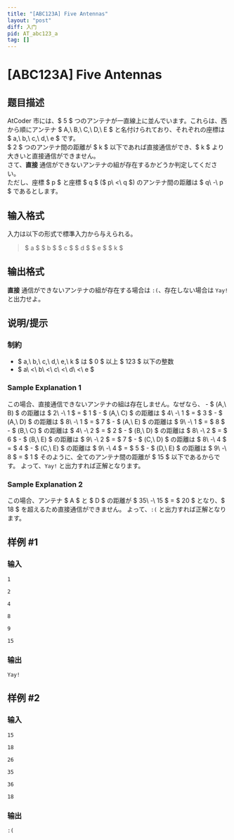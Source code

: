 ```yaml
---
title: "[ABC123A] Five Antennas"
layout: "post"
diff: 入门
pid: AT_abc123_a
tag: []
---
```


# [ABC123A] Five Antennas

## 题目描述

[problemUrl]: https://atcoder.jp/contests/abc123/tasks/abc123_a

AtCoder 市には、$ 5 $ つのアンテナが一直線上に並んでいます。これらは、西から順にアンテナ $ A,\ B,\ C,\ D,\ E $ と名付けられており、それぞれの座標は $ a,\ b,\ c,\ d,\ e $ です。  
 $ 2 $ つのアンテナ間の距離が $ k $ 以下であれば直接通信ができ、$ k $ より大きいと直接通信ができません。  
 さて、**直接** 通信ができないアンテナの組が存在するかどうか判定してください。  
 ただし、座標 $ p $ と座標 $ q $ ($ p\ <\ q $) のアンテナ間の距離は $ q\ -\ p $ であるとします。

## 输入格式

入力は以下の形式で標準入力から与えられる。

> $ a $ $ b $ $ c $ $ d $ $ e $ $ k $

## 输出格式

**直接** 通信ができないアンテナの組が存在する場合は `:(`、存在しない場合は `Yay!` と出力せよ。

## 说明/提示

### 制約

- $ a,\ b,\ c,\ d,\ e,\ k $ は $ 0 $ 以上 $ 123 $ 以下の整数
- $ a\ <\ b\ <\ c\ <\ d\ <\ e $

### Sample Explanation 1

この場合、直接通信できないアンテナの組は存在しません。なぜなら、 - $ (A,\ B) $ の距離は $ 2\ -\ 1 $ = $ 1 $ - $ (A,\ C) $ の距離は $ 4\ -\ 1 $ = $ 3 $ - $ (A,\ D) $ の距離は $ 8\ -\ 1 $ = $ 7 $ - $ (A,\ E) $ の距離は $ 9\ -\ 1 $ = $ 8 $ - $ (B,\ C) $ の距離は $ 4\ -\ 2 $ = $ 2 $ - $ (B,\ D) $ の距離は $ 8\ -\ 2 $ = $ 6 $ - $ (B,\ E) $ の距離は $ 9\ -\ 2 $ = $ 7 $ - $ (C,\ D) $ の距離は $ 8\ -\ 4 $ = $ 4 $ - $ (C,\ E) $ の距離は $ 9\ -\ 4 $ = $ 5 $ - $ (D,\ E) $ の距離は $ 9\ -\ 8 $ = $ 1 $ そのように、全てのアンテナ間の距離が $ 15 $ 以下であるからです。 よって、`Yay!` と出力すれば正解となります。

### Sample Explanation 2

この場合、アンテナ $ A $ と $ D $ の距離が $ 35\ -\ 15 $ = $ 20 $ となり、$ 18 $ を超えるため直接通信ができません。 よって、`:(` と出力すれば正解となります。

## 样例 #1

### 输入

```
1
2
4
8
9
15
```

### 输出

```
Yay!
```

## 样例 #2

### 输入

```
15
18
26
35
36
18
```

### 输出

```
:(
```

